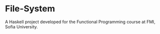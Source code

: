 # File-System
A Haskell project developed for the Functional Programming course at FMI, Sofia University.
